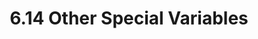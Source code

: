 ---
layout: framework
title: 6.14 Other Special Variables
permalink: /doc/make/ch06-14-special-variables.html
---